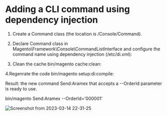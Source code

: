 # Adding a CLI command using dependency injection

1. Create a Command class (the location is <your component root dir>/Console/Command).

2. Declare Command class in Magento\Framework\Console\CommandListInterface and configure the command name using dependency injection (<component root dir>/etc/di.xml):

3. Clean the cache
bin/magento cache:clean:

4.Regenrate the code 
bin/magento setup:di:compile:

Result:
the new command Send:Aramex that accepts a --OrderId parameter is ready to use.

bin/magento Send:Aramex --OrderId='000001'

![Screenshot from 2023-03-14 22-31-25](https://user-images.githubusercontent.com/99461347/225103555-fa016ca7-a422-48d0-9d5b-27f166c7075a.png)

